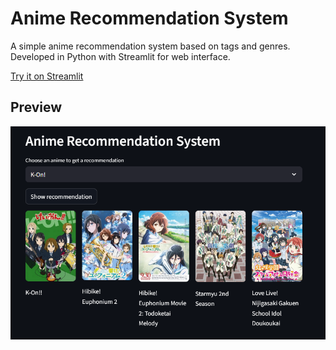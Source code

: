 # Anime Recommendation System

A simple anime recommendation system based on tags and genres. Developed in Python with Streamlit for web interface.

[Try it on Streamlit](https://animerecommendation-system.streamlit.app/)

## Preview
![App screenshot](images/screenshot.png)